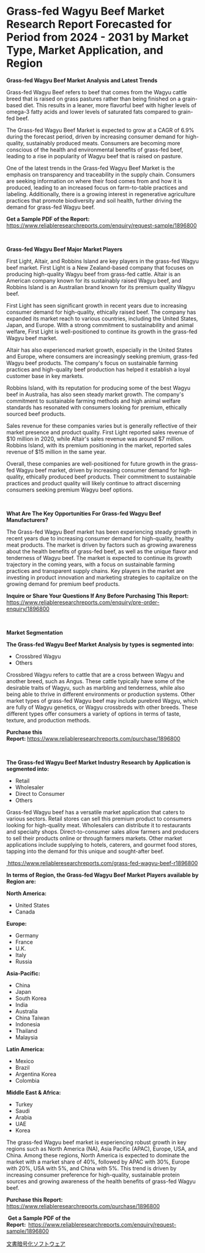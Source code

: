 <p><h1>Grass-fed Wagyu Beef Market Research Report Forecasted for Period from 2024 -  2031 by Market Type, Market Application, and Region</h1></p><p><strong>Grass-fed Wagyu Beef Market Analysis and Latest Trends</strong></p>
<p><p>Grass-fed Wagyu Beef refers to beef that comes from the Wagyu cattle breed that is raised on grass pastures rather than being finished on a grain-based diet. This results in a leaner, more flavorful beef with higher levels of omega-3 fatty acids and lower levels of saturated fats compared to grain-fed beef.</p><p>The Grass-fed Wagyu Beef Market is expected to grow at a CAGR of 6.9% during the forecast period, driven by increasing consumer demand for high-quality, sustainably produced meats. Consumers are becoming more conscious of the health and environmental benefits of grass-fed beef, leading to a rise in popularity of Wagyu beef that is raised on pasture.</p><p>One of the latest trends in the Grass-fed Wagyu Beef Market is the emphasis on transparency and traceability in the supply chain. Consumers are seeking information on where their food comes from and how it is produced, leading to an increased focus on farm-to-table practices and labeling. Additionally, there is a growing interest in regenerative agriculture practices that promote biodiversity and soil health, further driving the demand for grass-fed Wagyu beef.</p></p>
<p><strong>Get a Sample PDF of the Report:&nbsp;</strong> <a href="https://www.reliableresearchreports.com/enquiry/request-sample/1896800">https://www.reliableresearchreports.com/enquiry/request-sample/1896800</a></p>
<p>&nbsp;</p>
<p><strong>Grass-fed Wagyu Beef Major Market Players</strong></p>
<p><p>First Light, Altair, and Robbins Island are key players in the grass-fed Wagyu beef market. First Light is a New Zealand-based company that focuses on producing high-quality Wagyu beef from grass-fed cattle. Altair is an American company known for its sustainably raised Wagyu beef, and Robbins Island is an Australian brand known for its premium quality Wagyu beef.</p><p>First Light has seen significant growth in recent years due to increasing consumer demand for high-quality, ethically raised beef. The company has expanded its market reach to various countries, including the United States, Japan, and Europe. With a strong commitment to sustainability and animal welfare, First Light is well-positioned to continue its growth in the grass-fed Wagyu beef market.</p><p>Altair has also experienced market growth, especially in the United States and Europe, where consumers are increasingly seeking premium, grass-fed Wagyu beef products. The company's focus on sustainable farming practices and high-quality beef production has helped it establish a loyal customer base in key markets.</p><p>Robbins Island, with its reputation for producing some of the best Wagyu beef in Australia, has also seen steady market growth. The company's commitment to sustainable farming methods and high animal welfare standards has resonated with consumers looking for premium, ethically sourced beef products.</p><p>Sales revenue for these companies varies but is generally reflective of their market presence and product quality. First Light reported sales revenue of $10 million in 2020, while Altair's sales revenue was around $7 million. Robbins Island, with its premium positioning in the market, reported sales revenue of $15 million in the same year.</p><p>Overall, these companies are well-positioned for future growth in the grass-fed Wagyu beef market, driven by increasing consumer demand for high-quality, ethically produced beef products. Their commitment to sustainable practices and product quality will likely continue to attract discerning consumers seeking premium Wagyu beef options.</p></p>
<p>&nbsp;</p>
<p><strong>What Are The Key Opportunities For Grass-fed Wagyu Beef Manufacturers?</strong></p>
<p><p>The Grass-fed Wagyu Beef market has been experiencing steady growth in recent years due to increasing consumer demand for high-quality, healthy meat products. The market is driven by factors such as growing awareness about the health benefits of grass-fed beef, as well as the unique flavor and tenderness of Wagyu beef. The market is expected to continue its growth trajectory in the coming years, with a focus on sustainable farming practices and transparent supply chains. Key players in the market are investing in product innovation and marketing strategies to capitalize on the growing demand for premium beef products.</p></p>
<p><strong>Inquire or Share Your Questions If Any Before Purchasing This Report:</strong> <a href="https://www.reliableresearchreports.com/enquiry/pre-order-enquiry/1896800">https://www.reliableresearchreports.com/enquiry/pre-order-enquiry/1896800</a></p>
<p>&nbsp;</p>
<p><strong>Market Segmentation</strong></p>
<p><strong>The Grass-fed Wagyu Beef Market Analysis by types is segmented into:</strong></p>
<p><ul><li>Crossbred Wagyu</li><li>Others</li></ul></p>
<p><p>Crossbred Wagyu refers to cattle that are a cross between Wagyu and another breed, such as Angus. These cattle typically have some of the desirable traits of Wagyu, such as marbling and tenderness, while also being able to thrive in different environments or production systems. Other market types of grass-fed Wagyu beef may include purebred Wagyu, which are fully of Wagyu genetics, or Wagyu crossbreds with other breeds. These different types offer consumers a variety of options in terms of taste, texture, and production methods.</p></p>
<p><strong>Purchase this Report:&nbsp;</strong><a href="https://www.reliableresearchreports.com/purchase/1896800">https://www.reliableresearchreports.com/purchase/1896800</a></p>
<p>&nbsp;</p>
<p><strong>The Grass-fed Wagyu Beef Market Industry Research by Application is segmented into:</strong></p>
<p><ul><li>Retail</li><li>Wholesaler</li><li>Direct to Consumer</li><li>Others</li></ul></p>
<p><p>Grass-fed Wagyu beef has a versatile market application that caters to various sectors. Retail stores can sell this premium product to consumers looking for high-quality meat. Wholesalers can distribute it to restaurants and specialty shops. Direct-to-consumer sales allow farmers and producers to sell their products online or through farmers markets. Other market applications include supplying to hotels, caterers, and gourmet food stores, tapping into the demand for this unique and sought-after beef.</p></p>
<p><a href="https://www.reliableresearchreports.com/grass-fed-wagyu-beef-r1896800">&nbsp;https://www.reliableresearchreports.com/grass-fed-wagyu-beef-r1896800</a></p>
<p><strong>In terms of Region, the Grass-fed Wagyu Beef Market Players available by Region are:</strong></p>
<p>
    <p> <strong> North America: </strong>
        <ul>
            <li>United States</li>
            <li>Canada</li>
        </ul>
        </p> 
    <p> <strong> Europe: </strong>
        <ul>
            <li>Germany</li>
            <li>France</li>
            <li>U.K.</li>
            <li>Italy</li>
            <li>Russia</li>
        </ul>
        </p> 
    <p> <strong> Asia-Pacific: </strong>
        <ul>
            <li>China</li>
            <li>Japan</li>
            <li>South Korea</li>
            <li>India</li>
            <li>Australia</li>
            <li>China Taiwan</li>
            <li>Indonesia</li>
            <li>Thailand</li>
            <li>Malaysia</li>
        </ul>
        </p> 
    <p> <strong> Latin America: </strong>
        <ul>
            <li>Mexico</li>
            <li>Brazil</li>
            <li>Argentina Korea</li>
            <li>Colombia</li>
        </ul>
        </p> 
    <p> <strong> Middle East & Africa: </strong>
        <ul>
            <li>Turkey</li>
            <li>Saudi</li>
            <li>Arabia</li>
            <li>UAE</li>
            <li>Korea</li>
        </ul>
    </p>
    </p>
<p><p>The grass-fed Wagyu beef market is experiencing robust growth in key regions such as North America (NA), Asia Pacific (APAC), Europe, USA, and China. Among these regions, North America is expected to dominate the market with a market share of 40%, followed by APAC with 30%, Europe with 20%, USA with 5%, and China with 5%. This trend is driven by increasing consumer preference for high-quality, sustainable protein sources and growing awareness of the health benefits of grass-fed Wagyu beef.</p></p>
<p><strong>Purchase this Report: </strong><a href="https://www.reliableresearchreports.com/purchase/1896800">https://www.reliableresearchreports.com/purchase/1896800</a></p>
<p>&nbsp;<strong>Get a Sample PDF of the Report:&nbsp;&nbsp;</strong><a href="https://www.reliableresearchreports.com/enquiry/request-sample/1896800">https://www.reliableresearchreports.com/enquiry/request-sample/1896800</a></p>
<p><strong></strong></p>
<p><p><a href="https://github.com/avbqbctihcbe2/Market-Research-Report-List-1/blob/main/672424319865.md">文書暗号化ソフトウェア</a></p></p>